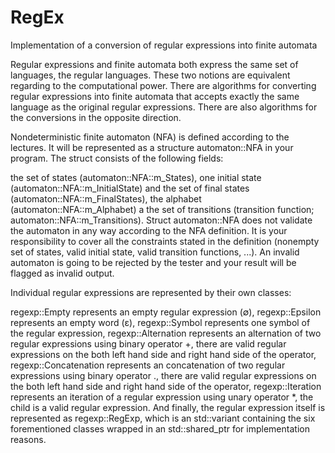 # RegEx
Implementation of a conversion of regular expressions into finite automata

Regular expressions and finite automata both express the same set of languages, the regular languages. These two notions are equivalent regarding to the computational power. There are algorithms for converting regular expressions into finite automata that accepts exactly the same language as the original regular expressions. There are also algorithms for the conversions in the opposite direction.

Nondeterministic finite automaton (NFA) is defined according to the lectures. It will be represented as a structure automaton::NFA in your program. The struct consists of the following fields:

the set of states (automaton::NFA::m_States), one initial state (automaton::NFA::m_InitialState) and the set of final states (automaton::NFA::m_FinalStates),
the alphabet (automaton::NFA::m_Alphabet) a
the set of transitions (transition function; automaton::NFA::m_Transitions).
Struct automaton::NFA does not validate the automaton in any way according to the NFA definition. It is your responsibility to cover all the constraints stated in the definition (nonempty set of states, valid initial state, valid transition functions, ...). An invalid automaton is going to be rejected by the tester and your result will be flagged as invalid output.

Individual regular expressions are represented by their own classes:

regexp::Empty represents an empty regular expression (∅),
regexp::Epsilon represents an empty word (ε),
regexp::Symbol represents one symbol of the regular expression,
regexp::Alternation represents an alternation of two regular expressions using binary operator +, there are valid regular expressions on the both left hand side and right hand side of the operator,
regexp::Concatenation represents an concatenation of two regular expressions using binary operator ., there are valid regular expressions on the both left hand side and right hand side of the operator,
regexp::Iteration represents an iteration of a regular expression using unary operator *, the child is a valid regular expression.
And finally, the regular expression itself is represented as regexp::RegExp, which is an std::variant containing the six forementioned classes wrapped in an std::shared_ptr for implementation reasons.

